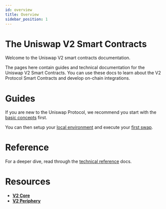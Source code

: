 ```yaml
---
id: overview
title: Overview
sidebar_position: 1
---
```


# The Uniswap V2 Smart Contracts

Welcome to the Uniswap V2 smart contracts documentation.

The pages here contain guides and technical documentation for the Uniswap V2 Smart Contracts.
You can use these docs to learn about the V2 Protocol Smart Contracts and develop on-chain integrations.

# Guides

If you are new to the Uniswap Protocol, we recommend you start with the [basic concepts](../../concepts/uniswap-protocol) first.

You can then setup your [local environment](./guides/local-environment) and execute your [first swap](./guides/swaps/single-swaps).

# Reference

For a deeper dive, read through the [technical reference](./reference/overview) docs.

# Resources

- [**V2 Core**](https://github.com/Uniswap/v2-core)
- [**V2 Periphery**](https://github.com/Uniswap/v2-periphery)